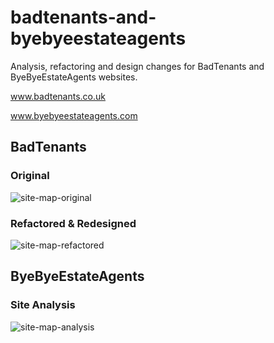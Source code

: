 # badtenants-and-byebyeestateagents
Analysis, refactoring and design changes for BadTenants and ByeByeEstateAgents websites.

www.badtenants.co.uk

www.byebyeestateagents.com

## BadTenants
### Original
![site-map-original](https://user-images.githubusercontent.com/104085258/168489518-5ecb73af-38b2-4eb0-b3f6-f0c627e767c0.png)
### Refactored & Redesigned
![site-map-refactored](https://user-images.githubusercontent.com/104085258/168489525-bc582d98-def2-4f2a-adc6-ee44e47188df.png)

## ByeByeEstateAgents
### Site Analysis
![site-map-analysis](https://user-images.githubusercontent.com/104085258/168489580-66c439ae-484d-4eb8-9be5-d842e21cade3.png)
